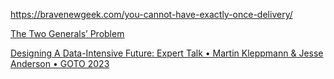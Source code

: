 https://bravenewgeek.com/you-cannot-have-exactly-once-delivery/

[The Two Generals’ Problem](https://www.youtube.com/watch?v=IP-rGJKSZ3s)

[Designing A Data-Intensive Future: Expert Talk • Martin Kleppmann & Jesse Anderson • GOTO 2023](https://www.youtube.com/watch?v=P-9FwZxO1zE)
